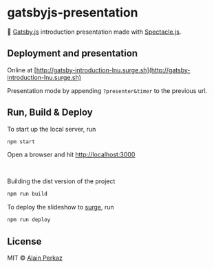 # gatsbyjs-presentation

🤵 [Gatsby.js](https://www.gatsbyjs.org/) introduction presentation made with [Spectacle.js](http://formidable.com/open-source/spectacle/).

## Deployment and presentation

Online at [http://gatsby-introduction-lnu.surge.sh](http://gatsby-introduction-lnu.surge.sh)

Presentation mode by appending `?presenter&timer` to the previous url.

## Run, Build & Deploy

To start up the local server, run
```bash
npm start
```
Open a browser and hit [http://localhost:3000](http://localhost:3000)

<br/>

Building the dist version of the project
```bash
npm run build
```

To deploy the slideshow to [surge](https://surge.sh/), run 
```bash
npm run deploy
```

## License
MIT © [Alain Perkaz](https://aperkaz.github.io)